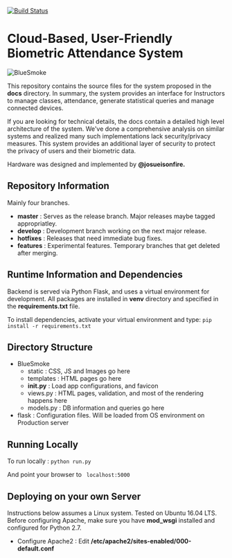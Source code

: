 [![Build Status](https://travis-ci.com/nuwanwre/BlueSmoke.svg?token=1z3xh4vnpfYyonxSVqfV&branch=master)](https://travis-ci.com/nuwanwre/BlueSmoke)

#  Cloud-Based, User-Friendly Biometric Attendance System

![BlueSmoke](/app/static/img/favicon.ico?raw=true "Optional Title")

This repository contains the source files for the system proposed in the __docs__ directory. In summary, the system provides an interface for Instructors to manage classes, attendance, generate statistical queries and manage connected devices.

If you are looking for technical details, the docs contain a detailed high level architecture of the system. We've done a comprehensive analysis on similar systems and realized many such implementations lack security/privacy measures. This system provides an additional layer of security to protect the privacy of users and their biometric data.

Hardware was designed and implemented by **@josueisonfire.**

## Repository Information

Mainly four branches.
 
* __master__   : Serves as the release branch. Major releases maybe tagged appropriatley.
* __develop__  : Development branch working on the next major release.
* __hotfixes__ : Releases that need immediate bug fixes.
* __features__ : Experimental features. Temporary branches that get deleted after merging.

## Runtime Information and Dependencies 

Backend is served via Python Flask, and uses a virtual environment for development. All packages are installed in __venv__ directory and specified in the __requirements.txt__ file.

To install dependencies, activate your virtual environment and type:
```pip install -r requirements.txt```

## Directory Structure

* BlueSmoke 
	* static 		: CSS, JS and Images go here
	* templates 	: HTML pages go here
	* __init.py__	: Load app configurations, and favicon
	* views.py 		: HTML pages, validation, and most of the rendering happens here
	* models.py		: DB information and queries go here
* flask : Configuration files. Will be loaded from OS environment on Production server

## Running Locally

To run locally : ```python run.py```

And point your browser to ``` localhost:5000```


## Deploying on your own Server

Instructions below assumes a Linux system. Tested on Ubuntu 16.04 LTS.
Before configuring Apache, make sure you have __mod_wsgi__ installed and configured for Python 2.7.

* Configure Apache2 : Edit __/etc/apache2/sites-enabled/000-default.conf__

